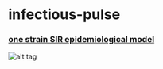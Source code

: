 # infectious-pulse
### [one strain SIR epidemiological model](http://nbviewer.ipython.org/github/alvason/infectious-pulse/sir/blob/master/sir.ipynb)
![alt tag](https://github.com/alvason/infectious-pulse/blob/master/sir/figure/sir.png)
